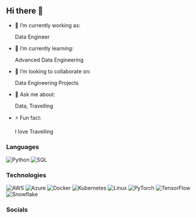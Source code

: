 ## Hi there 👋

- 🔭 I’m currently working as:
 
  Data Engineer
  
- 🌱 I’m currently learning:

  Advanced Data Engineering
  
- 👯 I’m looking to collaborate on:

  Data Engineering Projects
  
- 💬 Ask me about:

  Data, Travelling

- ⚡ Fun fact:
  
  I love Travelling

### Languages

![Python](https://img.shields.io/badge/-Python-000?&logo=Python)
![SQL](https://img.shields.io/badge/-SQL-000?&logo=MySQL)

### Technologies

![AWS](https://img.shields.io/badge/-AWS-000?&logo=Amazon-AWS&logoColor=F90)
![Azure](https://img.shields.io/badge/-Azure-000?&logo=Microsoft-Azure&logoColor=F90)
![Docker](https://img.shields.io/badge/-Docker-000?&logo=Docker)
![Kubernetes](https://img.shields.io/badge/-Kubernetes-000?&logo=Kubernetes)
![Linux](https://img.shields.io/badge/-Linux-000?&logo=Linux)
![PyTorch](https://img.shields.io/badge/-PyTorch-000?&logo=PyTorch)
![TensorFlow](https://img.shields.io/badge/-TensorFlow-000?&logo=TensorFlow)
![Snowflake](https://img.shields.io/badge/-Snowflake-000?&logo=Snowflake&logoColor=F90)

### Socials


